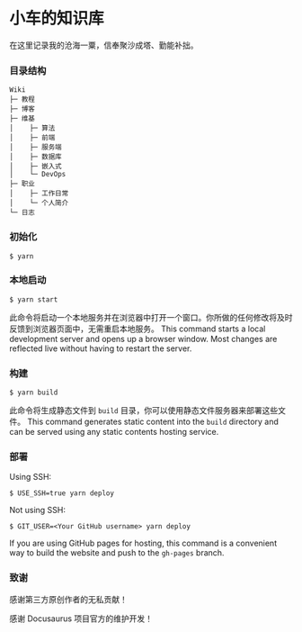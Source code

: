 # 小车的知识库

在这里记录我的沧海一粟，信奉聚沙成塔、勤能补拙。

### 目录结构

```
Wiki
├─ 教程
├─ 博客
├─ 维基
│    ├─ 算法
│    ├─ 前端
│    ├─ 服务端
│    ├─ 数据库
│    ├─ 嵌入式
│    └─ DevOps
├─ 职业
│    ├─ 工作日常
│    └─ 个人简介
└─ 日志
```

### 初始化

```
$ yarn
```

### 本地启动

```
$ yarn start
```

此命令将启动一个本地服务并在浏览器中打开一个窗口。你所做的任何修改将及时反馈到浏览器页面中，无需重启本地服务。
This command starts a local development server and opens up a browser window. Most changes are reflected live without having to restart the server.

### 构建

```
$ yarn build
```

此命令将生成静态文件到 `build` 目录，你可以使用静态文件服务器来部署这些文件。
This command generates static content into the `build` directory and can be served using any static contents hosting service.

### 部署

Using SSH:

```
$ USE_SSH=true yarn deploy
```

Not using SSH:

```
$ GIT_USER=<Your GitHub username> yarn deploy
```

If you are using GitHub pages for hosting, this command is a convenient way to build the website and push to the `gh-pages` branch.

### 致谢

感谢第三方原创作者的无私贡献！

感谢 Docusaurus 项目官方的维护开发！
